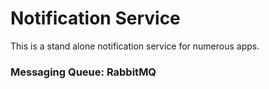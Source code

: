 # Notification Service

This is a stand alone notification service for numerous apps.

### Messaging Queue: RabbitMQ